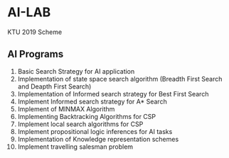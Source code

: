 # AI-LAB
KTU 2019 Scheme

## AI Programs

1. Basic Search Strategy for AI application
2. Implementation of state space search algorithm (Breadth First Search and Deapth First Search)
3. Implementation of Informed search strategy for Best First Search
4. Implement Informed search strategy for A* Search
5. Implement of MINMAX Algorithm
6. Implementing Backtracking Algorithms for CSP
7. Implement local search algorithms for CSP
8. Implement propositional logic inferences for AI tasks
9. Implementation of Knowledge representation schemes
10. Implement travelling salesman problem
